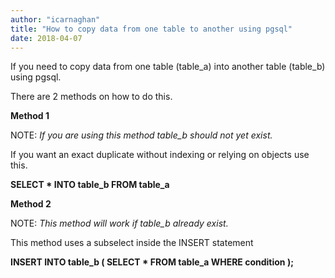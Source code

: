```yaml
---
author: "icarnaghan"
title: "How to copy data from one table to another using pgsql"
date: 2018-04-07
---
```


If you need to copy data from one table (table\_a) into another table (table\_b) using pgsql.

There are 2 methods on how to do this.

**Method 1**

NOTE: _If you are using this method table\_b should not yet exist._

If you want an exact duplicate without indexing or relying on objects use this.

**SELECT \* INTO table\_b FROM table\_a**

**Method 2**

NOTE: _This method will work if table\_b already exist._

This method uses a subselect inside the INSERT statement

**INSERT INTO table\_b ( SELECT \* FROM table\_a WHERE condition );**
